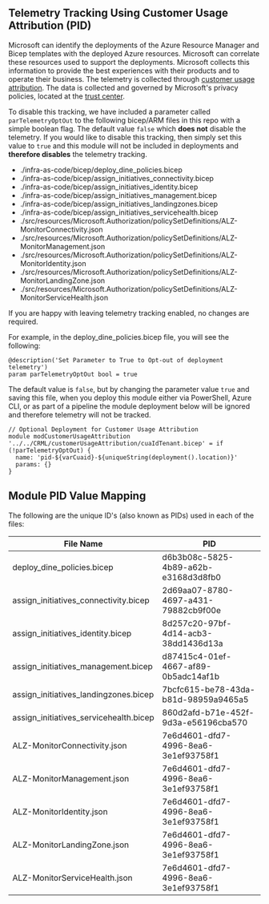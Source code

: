 <!-- markdownlint-disable -->
## Telemetry Tracking Using Customer Usage Attribution (PID)
<!-- markdownlint-restore -->

Microsoft can identify the deployments of the Azure Resource Manager and Bicep templates with the deployed Azure resources. Microsoft can correlate these resources used to support the deployments. Microsoft collects this information to provide the best experiences with their products and to operate their business. The telemetry is collected through [customer usage attribution](https://docs.microsoft.com/azure/marketplace/azure-partner-customer-usage-attribution). The data is collected and governed by Microsoft's privacy policies, located at the [trust center](https://www.microsoft.com/trustcenter).

To disable this tracking, we have included a parameter called `parTelemetryOptOut` to the following bicep/ARM files in this repo with a simple boolean flag. The default value `false` which **does not** disable the telemetry. If you would like to disable this tracking, then simply set this value to `true` and this module will not be included in deployments and **therefore disables** the telemetry tracking.

- ./infra-as-code/bicep/deploy_dine_policies.bicep
- ./infra-as-code/bicep/assign_initiatives_connectivity.bicep
- ./infra-as-code/bicep/assign_initiatives_identity.bicep
- ./infra-as-code/bicep/assign_initiatives_management.bicep
- ./infra-as-code/bicep/assign_initiatives_landingzones.bicep
- ./infra-as-code/bicep/assign_initiatives_servicehealth.bicep
- ./src/resources/Microsoft.Authorization/policySetDefinitions/ALZ-MonitorConnectivity.json
- ./src/resources/Microsoft.Authorization/policySetDefinitions/ALZ-MonitorManagement.json
- ./src/resources/Microsoft.Authorization/policySetDefinitions/ALZ-MonitorIdentity.json
- ./src/resources/Microsoft.Authorization/policySetDefinitions/ALZ-MonitorLandingZone.json
- ./src/resources/Microsoft.Authorization/policySetDefinitions/ALZ-MonitorServiceHealth.json

If you are happy with leaving telemetry tracking enabled, no changes are required. 

For example, in the deploy_dine_policies.bicep file, you will see the following:

```bicep
@description('Set Parameter to True to Opt-out of deployment telemetry')
param parTelemetryOptOut bool = true
```

The default value is `false`, but by changing the parameter value `true` and saving this file, when you deploy this module either via PowerShell, Azure CLI, or as part of a pipeline the module deployment below will be ignored and therefore telemetry will not be tracked.

```bicep
// Optional Deployment for Customer Usage Attribution
module modCustomerUsageAttribution '../../CRML/customerUsageAttribution/cuaIdTenant.bicep' = if (!parTelemetryOptOut) {
  name: 'pid-${varCuaid}-${uniqueString(deployment().location)}'
  params: {}
}
```

## Module PID Value Mapping

The following are the unique ID's (also known as PIDs) used in each of the files:

| File Name                     | PID                                  |
| ------------------------------- | ------------------------------------ |
| deploy_dine_policies.bicep            | d6b3b08c-5825-4b89-a62b-e3168d3d8fb0 |
| assign_initiatives_connectivity.bicep | 2d69aa07-8780-4697-a431-79882cb9f00e |
| assign_initiatives_identity.bicep | 8d257c20-97bf-4d14-acb3-38dd1436d13a |
| assign_initiatives_management.bicep | d87415c4-01ef-4667-af89-0b5adc14af1b |
| assign_initiatives_landingzones.bicep | 7bcfc615-be78-43da-b81d-98959a9465a5 |
| assign_initiatives_servicehealth.bicep | 860d2afd-b71e-452f-9d3a-e56196cba570 |
| ALZ-MonitorConnectivity.json | 7e6d4601-dfd7-4996-8ea6-3e1ef93758f1 |
| ALZ-MonitorManagement.json | 7e6d4601-dfd7-4996-8ea6-3e1ef93758f1 |
| ALZ-MonitorIdentity.json | 7e6d4601-dfd7-4996-8ea6-3e1ef93758f1 |
| ALZ-MonitorLandingZone.json | 7e6d4601-dfd7-4996-8ea6-3e1ef93758f1 |
| ALZ-MonitorServiceHealth.json | 7e6d4601-dfd7-4996-8ea6-3e1ef93758f1 |

